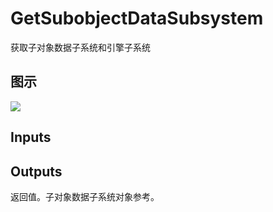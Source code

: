 # GetSubobjectDataSubsystem

获取子对象数据子系统和引擎子系统

## 图示

![]($-20221218-18553736.png)

## Inputs

## Outputs

返回值。子对象数据子系统对象参考。